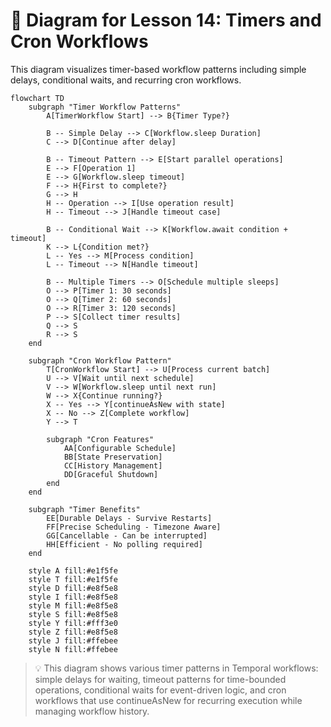 # 📜 Diagram for Lesson 14: Timers and Cron Workflows

This diagram visualizes timer-based workflow patterns including simple delays, conditional waits, and recurring cron workflows.

```mermaid
flowchart TD
    subgraph "Timer Workflow Patterns"
        A[TimerWorkflow Start] --> B{Timer Type?}
        
        B -- Simple Delay --> C[Workflow.sleep Duration]
        C --> D[Continue after delay]
        
        B -- Timeout Pattern --> E[Start parallel operations]
        E --> F[Operation 1]
        E --> G[Workflow.sleep timeout]
        F --> H{First to complete?}
        G --> H
        H -- Operation --> I[Use operation result]
        H -- Timeout --> J[Handle timeout case]
        
        B -- Conditional Wait --> K[Workflow.await condition + timeout]
        K --> L{Condition met?}
        L -- Yes --> M[Process condition]
        L -- Timeout --> N[Handle timeout]
        
        B -- Multiple Timers --> O[Schedule multiple sleeps]
        O --> P[Timer 1: 30 seconds]
        O --> Q[Timer 2: 60 seconds] 
        O --> R[Timer 3: 120 seconds]
        P --> S[Collect timer results]
        Q --> S
        R --> S
    end
    
    subgraph "Cron Workflow Pattern"
        T[CronWorkflow Start] --> U[Process current batch]
        U --> V[Wait until next schedule]
        V --> W[Workflow.sleep until next run]
        W --> X{Continue running?}
        X -- Yes --> Y[continueAsNew with state]
        X -- No --> Z[Complete workflow]
        Y --> T
        
        subgraph "Cron Features"
            AA[Configurable Schedule]
            BB[State Preservation] 
            CC[History Management]
            DD[Graceful Shutdown]
        end
    end
    
    subgraph "Timer Benefits"
        EE[Durable Delays - Survive Restarts]
        FF[Precise Scheduling - Timezone Aware]
        GG[Cancellable - Can be interrupted]
        HH[Efficient - No polling required]
    end
    
    style A fill:#e1f5fe
    style T fill:#e1f5fe
    style D fill:#e8f5e8
    style I fill:#e8f5e8
    style M fill:#e8f5e8
    style S fill:#e8f5e8
    style Y fill:#fff3e0
    style Z fill:#e8f5e8
    style J fill:#ffebee
    style N fill:#ffebee
```

> 💡 This diagram shows various timer patterns in Temporal workflows: simple delays for waiting, timeout patterns for time-bounded operations, conditional waits for event-driven logic, and cron workflows that use continueAsNew for recurring execution while managing workflow history. 